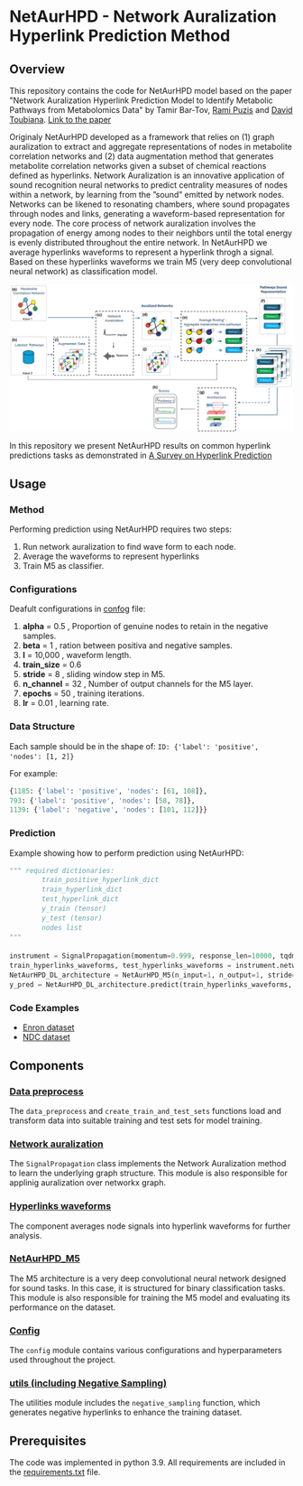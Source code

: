 # NetAurHPD - Network Auralization Hyperlink Prediction Method

## Overview
This repository contains the code for NetAurHPD model based on the paper "Network Auralization Hyperlink Prediction Model to Identify Metabolic Pathways from Metabolomics Data" by Tamir Bar-Tov, [Rami Puzis](https://scholar.google.com/citations?user=SfJ_pOYAAAAJ&hl=iw&oi=sra) and [David Toubiana](https://scholar.google.com/citations?user=-l5S-ScAAAAJ&hl=iw&oi=sra). [Link to the paper](https://arxiv.org/pdf/2410.22030)

Originaly NetAurHPD developed as a framework that relies on (1) graph auralization to extract and aggregate representations of nodes in metabolite correlation networks and (2) data augmentation method that generates metabolite correlation networks given a subset of chemical reactions defined as hyperlinks. Network Auralization is an innovative application of sound recognition neural networks to predict centrality measures of nodes within a network, by learning from the ”sound” emitted by network nodes. Networks can be likened to resonating chambers, where sound propagates through nodes and links, generating a waveform-based representation for every node. The core process of network auralization involves the propagation of energy among nodes to their neighbors until the total energy is evenly distributed throughout the entire network. In NetAurHPD we average hyperlinks waveforms to represent a hyperlink throgh a signal. Based on these hyperlinks waveforms we train M5 (very deep convolutional neural network) as classification model.

![NetAurHPD_pipeline](https://github.com/TamirBar-Tov/NetAurHPD-Network-Auralization-Hyperlink-Prediction-Method/blob/master/NetAurHPD/NetAurHPD_pipeline.png)

In this repository we present NetAurHPD results on common hyperlink predictions tasks as demonstrated in [A Survey on Hyperlink Prediction](https://scholar.harvard.edu/sites/scholar.harvard.edu/files/canc/files/2207.02911.pdf)

## Usage
### Method
Performing prediction using NetAurHPD requires two steps:
1. Run network auralization to find wave form to each node.
2. Average the waveforms to represent hyperlinks
3. Train M5 as classifier.

### Configurations
Deafult configurations in [confog](https://github.com/TamirBar-Tov/NetAurHPD-Network-Auralization-Hyperlink-Prediction-Method/blob/master/NetAurHPD/config.py) file:
1. **alpha** = 0.5 , Proportion of genuine nodes to retain in the negative samples.
2. **beta** = 1 , ration between positiva and negative samples.
3. **l** = 10,000 , waveform length.
4. **train_size** = 0.6
5. **stride** = 8 , sliding window step in M5.
6. **n_channel** = 32 , Number of output channels for the M5 layer. 
7. **epochs** = 50 , training iterations.
8. **lr** = 0.01 , learning rate.

### Data Structure
Each sample should be in the shape of: `ID: {'label': 'positive', 'nodes': [1, 2]}`

For example:
```python
{1185: {'label': 'positive', 'nodes': [61, 108]}, 
793: {'label': 'positive', 'nodes': [58, 78]},
1139: {'label': 'negative', 'nodes': [101, 112]}}
```

### Prediction
Example showing how to perform prediction using NetAurHPD:
```python
""" required dictionaries: 
        train_positive_hyperlink_dict
        train_hyperlink_dict
        test_hyperlink_dict
        y_train (tensor)
        y_test (tensor)
        nodes list
"""

instrument = SignalPropagation(momentum=0.999, response_len=10000, tqdm=lambda x: x, device) 
train_hyperlinks_waveforms, test_hyperlinks_waveforms = instrument.networkx_auralization(train_positive_hyperlink_dict,train_hyperlink_dict,test_hyperlink_dict,nodes,how_graph=True)
NetAurHPD_DL_architecture = NetAurHPD_M5(n_input=1, n_output=1, stride=config.stride, n_channel=config.n_channel)
y_pred = NetAurHPD_DL_architecture.predict(train_hyperlinks_waveforms, y_train, test_hyperlinks_waveforms, y_test,lr=config.lr, total_iters = config.epochs)

```
### Code Examples
- [Enron dataset](https://github.com/TamirBar-Tov/NetAurHPD-Network-Auralization-Hyperlink-Prediction-Method/tree/master/Examples/Enron)
- [NDC dataset](https://github.com/TamirBar-Tov/NetAurHPD-Network-Auralization-Hyperlink-Prediction-Method/tree/master/Examples/NDC)

## Components
### [Data preprocess](https://github.com/TamirBar-Tov/NetAurHPD-Network-Auralization-Hyperlink-Prediction-Method/blob/master/Examples/data_preprocess.py)
The `data_preprocess` and `create_train_and_test_sets` functions load and transform data into suitable training and test sets for model training.

### [Network auralization](https://github.com/TamirBar-Tov/NetAurHPD-Network-Auralization-Hyperlink-Prediction-Method/blob/master/NetAurHPD/network_auralization.py)
The `SignalPropagation` class implements the Network Auralization method to learn the underlying graph structure. This module is also responsible for applinig auralization over networkx graph.

### [Hyperlinks waveforms](https://github.com/TamirBar-Tov/NetAurHPD-Network-Auralization-Hyperlink-Prediction-Method/blob/master/NetAurHPD/hyperlinks_waveforms.py)
The component averages node signals into hyperlink waveforms for further analysis.

### [NetAurHPD_M5](https://github.com/TamirBar-Tov/NetAurHPD-Network-Auralization-Hyperlink-Prediction-Method/blob/master/NetAurHPD/NetAurHPD_M5.py)
The M5 architecture is a very deep convolutional neural network designed for sound tasks. In this case, it is structured for binary classification tasks. This module is also responsible for training the M5 model and evaluating its performance on the dataset.

### [Config](https://github.com/TamirBar-Tov/NetAurHPD-Network-Auralization-Hyperlink-Prediction-Method/blob/master/NetAurHPD/config.py)
The `config` module contains various configurations and hyperparameters used throughout the project.

### [utils (including Negative Sampling)](https://github.com/TamirBar-Tov/NetAurHPD-Network-Auralization-Hyperlink-Prediction-Method/blob/master/Examples/utils.py)
The utilities module includes the `negative_sampling` function, which generates negative hyperlinks to enhance the training dataset.


## Prerequisites
The code was implemented in python 3.9. All requirements are included in the [requirements.txt](https://github.com/TamirBar-Tov/NetAurHPD-Network-Auralization-Hyperlink-Prediction-Method/blob/master/NetAurHPD/requirments.txt) file.

